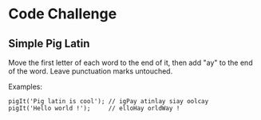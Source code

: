 <h1>Code Challenge</h1>
<h2>Simple Pig Latin</h2>

Move the first letter of each word to the end of it, then add "ay" to the end of the word. Leave punctuation marks untouched.

Examples:
```
pigIt('Pig latin is cool'); // igPay atinlay siay oolcay
pigIt('Hello world !');     // elloHay orldWay !
```